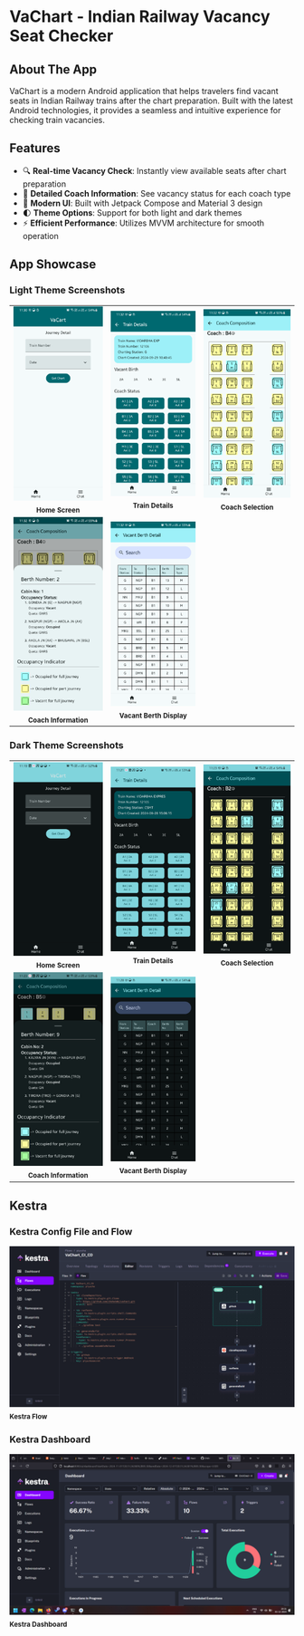 # VaChart - Indian Railway Vacancy Seat Checker

## About The App
VaChart is a modern Android application that helps travelers find vacant seats in Indian Railway trains after the chart preparation. Built with the latest Android technologies, it provides a seamless and intuitive experience for checking train vacancies.

## Features
- 🔍 **Real-time Vacancy Check**: Instantly view available seats after chart preparation
- 🚂 **Detailed Coach Information**: See vacancy status for each coach type
- 📱 **Modern UI**: Built with Jetpack Compose and Material 3 design
- 🌓 **Theme Options**: Support for both light and dark themes
- ⚡ **Efficient Performance**: Utilizes MVVM architecture for smooth operation

## App Showcase

### Light Theme Screenshots

<div align="center">
  <table>
    <tr>
      <td align="center">
        <img src="/screenshots/home.png" alt="Home Screen" width="200"/><br>
        <sub><b>Home Screen</b></sub>
      </td>
      <td align="center">
        <img src="/screenshots/traindetail.png" alt="Train Details" width="200"/><br>
        <sub><b>Train Details</b></sub>
      </td>
      <td align="center">
        <img src="/screenshots/coach.png" alt="Coach View" width="200"/><br>
        <sub><b>Coach Selection</b></sub>
      </td>
    </tr>
    <tr>
      <td align="center">
        <img src="/screenshots/coachbottom.png" alt="Coach Bottom Sheet" width="200"/><br>
        <sub><b>Coach Information</b></sub>
      </td>
      <td align="center">
        <img src="/screenshots/vacantberth.png" alt="Vacant Berth" width="200"/><br>
        <sub><b>Vacant Berth Display</b></sub>
      </td>
      <td></td>
    </tr>
  </table>
</div>

### Dark Theme Screenshots

<div align="center">
  <table>
    <tr>
      <td align="center">
        <img src="/screenshots/home_dark.png" alt="Home Screen Dark" width="200"/><br>
        <sub><b>Home Screen</b></sub>
      </td>
      <td align="center">
        <img src="/screenshots/traindetail_dark.png" alt="Train Details Dark" width="200"/><br>
        <sub><b>Train Details</b></sub>
      </td>
      <td align="center">
        <img src="/screenshots/coach_dark.png" alt="Coach View Dark" width="200"/><br>
        <sub><b>Coach Selection</b></sub>
      </td>
    </tr>
    <tr>
      <td align="center">
        <img src="/screenshots/coachbottom_dark.png" alt="Coach Bottom Sheet Dark" width="200"/><br>
        <sub><b>Coach Information</b></sub>
      </td>
      <td align="center">
        <img src="/screenshots/vacantberth_dark.png" alt="Vacant Berth Dark" width="200"/><br>
        <sub><b>Vacant Berth Display</b></sub>
      </td>
      <td></td>
    </tr>
  </table>
</div>

## Kestra 

### Kestra Config File and Flow
<img src="/screenshots/kestra-flow.png" alt="Kestra Flow" width="600"/><br>
<sub><b>Kestra Flow</b></sub>

### Kestra Dashboard
<img src="/screenshots/kestra_execution_metric.png" alt="Kestra Dashboard" width="600"/><br>
<sub><b>Kestra Dashboard</b></sub>
